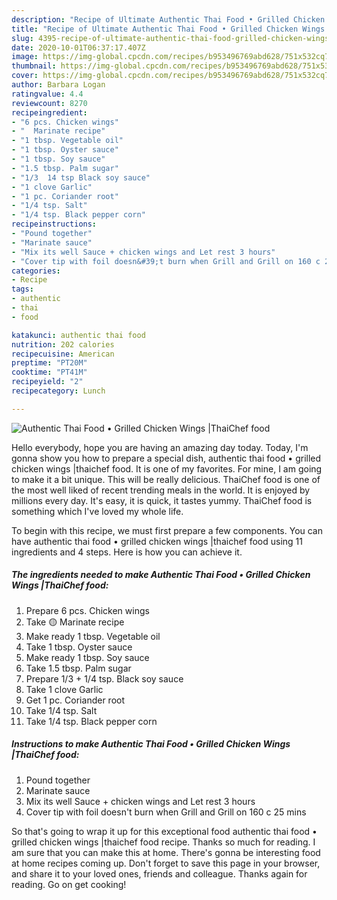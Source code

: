```yaml
---
description: "Recipe of Ultimate Authentic Thai Food • Grilled Chicken Wings |ThaiChef food"
title: "Recipe of Ultimate Authentic Thai Food • Grilled Chicken Wings |ThaiChef food"
slug: 4395-recipe-of-ultimate-authentic-thai-food-grilled-chicken-wings-thaichef-food
date: 2020-10-01T06:37:17.407Z
image: https://img-global.cpcdn.com/recipes/b953496769abd628/751x532cq70/authentic-thai-food-•-grilled-chicken-wings-thaichef-food-recipe-main-photo.jpg
thumbnail: https://img-global.cpcdn.com/recipes/b953496769abd628/751x532cq70/authentic-thai-food-•-grilled-chicken-wings-thaichef-food-recipe-main-photo.jpg
cover: https://img-global.cpcdn.com/recipes/b953496769abd628/751x532cq70/authentic-thai-food-•-grilled-chicken-wings-thaichef-food-recipe-main-photo.jpg
author: Barbara Logan
ratingvalue: 4.4
reviewcount: 8270
recipeingredient:
- "6 pcs. Chicken wings"
- "  Marinate recipe"
- "1 tbsp. Vegetable oil"
- "1 tbsp. Oyster sauce"
- "1 tbsp. Soy sauce"
- "1.5 tbsp. Palm sugar"
- "1/3  14 tsp Black soy sauce"
- "1 clove Garlic"
- "1 pc. Coriander root"
- "1/4 tsp. Salt"
- "1/4 tsp. Black pepper corn"
recipeinstructions:
- "Pound together"
- "Marinate sauce"
- "Mix its well Sauce + chicken wings and Let rest 3 hours"
- "Cover tip with foil doesn&#39;t burn when Grill and Grill on 160 c 25 mins"
categories:
- Recipe
tags:
- authentic
- thai
- food

katakunci: authentic thai food 
nutrition: 202 calories
recipecuisine: American
preptime: "PT20M"
cooktime: "PT41M"
recipeyield: "2"
recipecategory: Lunch

---
```



![Authentic Thai Food • Grilled Chicken Wings |ThaiChef food](https://img-global.cpcdn.com/recipes/b953496769abd628/751x532cq70/authentic-thai-food-•-grilled-chicken-wings-thaichef-food-recipe-main-photo.jpg)

Hello everybody, hope you are having an amazing day today. Today, I'm gonna show you how to prepare a special dish, authentic thai food • grilled chicken wings |thaichef food. It is one of my favorites. For mine, I am going to make it a bit unique. This will be really delicious.
ThaiChef food is one of the most well liked of recent trending meals in the world. It is enjoyed by millions every day. It's easy, it is quick, it tastes yummy. ThaiChef food is something which I've loved my whole life.


To begin with this recipe, we must first prepare a few components. You can have authentic thai food • grilled chicken wings |thaichef food using 11 ingredients and 4 steps. Here is how you can achieve it.

<!--inarticleads1-->

##### The ingredients needed to make Authentic Thai Food • Grilled Chicken Wings |ThaiChef food:

1. Prepare 6 pcs. Chicken wings
1. Take  🟡 Marinate recipe
1. Make ready 1 tbsp. Vegetable oil
1. Take 1 tbsp. Oyster sauce
1. Make ready 1 tbsp. Soy sauce
1. Take 1.5 tbsp. Palm sugar
1. Prepare 1/3 + 1/4 tsp. Black soy sauce
1. Take 1 clove Garlic
1. Get 1 pc. Coriander root
1. Take 1/4 tsp. Salt
1. Take 1/4 tsp. Black pepper corn




<!--inarticleads2-->

##### Instructions to make Authentic Thai Food • Grilled Chicken Wings |ThaiChef food:

1. Pound together
1. Marinate sauce
1. Mix its well Sauce + chicken wings and Let rest 3 hours
1. Cover tip with foil doesn&#39;t burn when Grill and Grill on 160 c 25 mins




So that's going to wrap it up for this exceptional food authentic thai food • grilled chicken wings |thaichef food recipe. Thanks so much for reading. I am sure that you can make this at home. There's gonna be interesting food at home recipes coming up. Don't forget to save this page in your browser, and share it to your loved ones, friends and colleague. Thanks again for reading. Go on get cooking!
